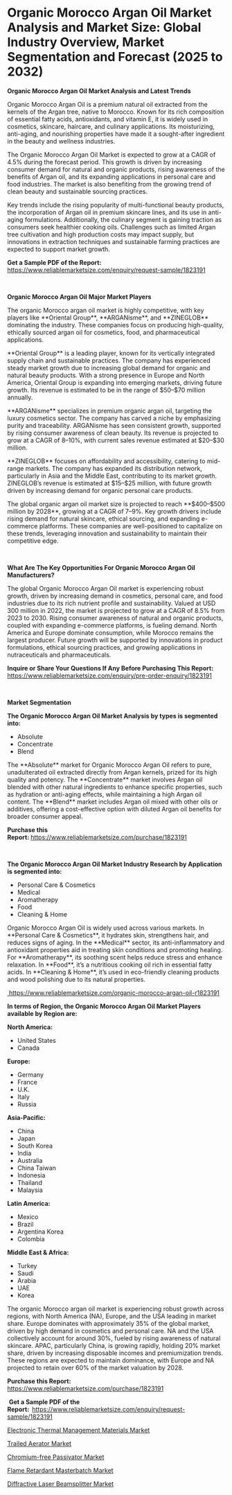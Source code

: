 <p><h1>Organic Morocco Argan Oil Market Analysis and Market Size: Global Industry Overview, Market Segmentation and Forecast (2025 to 2032)</h1></p><p><strong>Organic Morocco Argan Oil Market Analysis and Latest Trends</strong></p>
<p><p>Organic Morocco Argan Oil is a premium natural oil extracted from the kernels of the Argan tree, native to Morocco. Known for its rich composition of essential fatty acids, antioxidants, and vitamin E, it is widely used in cosmetics, skincare, haircare, and culinary applications. Its moisturizing, anti-aging, and nourishing properties have made it a sought-after ingredient in the beauty and wellness industries.</p><p>The Organic Morocco Argan Oil Market is expected to grow at a CAGR of 4.5% during the forecast period. This growth is driven by increasing consumer demand for natural and organic products, rising awareness of the benefits of Argan oil, and its expanding applications in personal care and food industries. The market is also benefiting from the growing trend of clean beauty and sustainable sourcing practices.</p><p>Key trends include the rising popularity of multi-functional beauty products, the incorporation of Argan oil in premium skincare lines, and its use in anti-aging formulations. Additionally, the culinary segment is gaining traction as consumers seek healthier cooking oils. Challenges such as limited Argan tree cultivation and high production costs may impact supply, but innovations in extraction techniques and sustainable farming practices are expected to support market growth.</p></p>
<p><strong>Get a Sample PDF of the Report:&nbsp;</strong> <a href="https://www.reliablemarketsize.com/enquiry/request-sample/1823191?utm_campaign=1898&utm_medium=2&utm_source=Github&utm_content=ia&utm_term=25012025&utm_id=organic-morocco-argan-oil">https://www.reliablemarketsize.com/enquiry/request-sample/1823191</a></p>
<p>&nbsp;</p>
<p><strong>Organic Morocco Argan Oil Major Market Players</strong></p>
<p><p>The organic Morocco argan oil market is highly competitive, with key players like **Oriental Group**, **ARGANisme**, and **ZINEGLOB** dominating the industry. These companies focus on producing high-quality, ethically sourced argan oil for cosmetics, food, and pharmaceutical applications.</p><p>**Oriental Group** is a leading player, known for its vertically integrated supply chain and sustainable practices. The company has experienced steady market growth due to increasing global demand for organic and natural beauty products. With a strong presence in Europe and North America, Oriental Group is expanding into emerging markets, driving future growth. Its revenue is estimated to be in the range of $50–$70 million annually.</p><p>**ARGANisme** specializes in premium organic argan oil, targeting the luxury cosmetics sector. The company has carved a niche by emphasizing purity and traceability. ARGANisme has seen consistent growth, supported by rising consumer awareness of clean beauty. Its revenue is projected to grow at a CAGR of 8–10%, with current sales revenue estimated at $20–$30 million.</p><p>**ZINEGLOB** focuses on affordability and accessibility, catering to mid-range markets. The company has expanded its distribution network, particularly in Asia and the Middle East, contributing to its market growth. ZINEGLOB’s revenue is estimated at $15–$25 million, with future growth driven by increasing demand for organic personal care products.</p><p>The global organic argan oil market size is projected to reach **$400–$500 million by 2028**, growing at a CAGR of 7–9%. Key growth drivers include rising demand for natural skincare, ethical sourcing, and expanding e-commerce platforms. These companies are well-positioned to capitalize on these trends, leveraging innovation and sustainability to maintain their competitive edge.</p></p>
<p>&nbsp;</p>
<p><strong>What Are The Key Opportunities For Organic Morocco Argan Oil Manufacturers?</strong></p>
<p><p>The global Organic Morocco Argan Oil market is experiencing robust growth, driven by increasing demand in cosmetics, personal care, and food industries due to its rich nutrient profile and sustainability. Valued at USD 300 million in 2022, the market is projected to grow at a CAGR of 8.5% from 2023 to 2030. Rising consumer awareness of natural and organic products, coupled with expanding e-commerce platforms, is fueling demand. North America and Europe dominate consumption, while Morocco remains the largest producer. Future growth will be supported by innovations in product formulations, ethical sourcing practices, and growing applications in nutraceuticals and pharmaceuticals.</p></p>
<p><strong>Inquire or Share Your Questions If Any Before Purchasing This Report:</strong> <a href="https://www.reliablemarketsize.com/enquiry/pre-order-enquiry/1823191?utm_campaign=1898&utm_medium=2&utm_source=Github&utm_content=ia&utm_term=25012025&utm_id=organic-morocco-argan-oil">https://www.reliablemarketsize.com/enquiry/pre-order-enquiry/1823191</a></p>
<p>&nbsp;</p>
<p><strong>Market Segmentation</strong></p>
<p><strong>The Organic Morocco Argan Oil Market Analysis by types is segmented into:</strong></p>
<p><ul><li>Absolute</li><li>Concentrate</li><li>Blend</li></ul></p>
<p><p>The **Absolute** market for Organic Morocco Argan Oil refers to pure, unadulterated oil extracted directly from Argan kernels, prized for its high quality and potency. The **Concentrate** market involves Argan oil blended with other natural ingredients to enhance specific properties, such as hydration or anti-aging effects, while maintaining a high Argan oil content. The **Blend** market includes Argan oil mixed with other oils or additives, offering a cost-effective option with diluted Argan oil benefits for broader consumer appeal.</p></p>
<p><strong>Purchase this Report:&nbsp;</strong><a href="https://www.reliablemarketsize.com/purchase/1823191?utm_campaign=1898&utm_medium=2&utm_source=Github&utm_content=ia&utm_term=25012025&utm_id=organic-morocco-argan-oil">https://www.reliablemarketsize.com/purchase/1823191</a></p>
<p>&nbsp;</p>
<p><strong>The Organic Morocco Argan Oil Market Industry Research by Application is segmented into:</strong></p>
<p><ul><li>Personal Care & Cosmetics</li><li>Medical</li><li>Aromatherapy</li><li>Food</li><li>Cleaning & Home</li></ul></p>
<p><p>Organic Morocco Argan Oil is widely used across various markets. In **Personal Care & Cosmetics**, it hydrates skin, strengthens hair, and reduces signs of aging. In the **Medical** sector, its anti-inflammatory and antioxidant properties aid in treating skin conditions and promoting healing. For **Aromatherapy**, its soothing scent helps reduce stress and enhance relaxation. In **Food**, it’s a nutritious cooking oil rich in essential fatty acids. In **Cleaning & Home**, it’s used in eco-friendly cleaning products and wood polishing due to its natural properties.</p></p>
<p><a href="https://www.reliablemarketsize.com/organic-morocco-argan-oil-r1823191?utm_campaign=1898&utm_medium=2&utm_source=Github&utm_content=ia&utm_term=25012025&utm_id=organic-morocco-argan-oil">&nbsp;https://www.reliablemarketsize.com/organic-morocco-argan-oil-r1823191</a></p>
<p><strong>In terms of Region, the Organic Morocco Argan Oil Market Players available by Region are:</strong></p>
<p>
    <p> <strong> North America: </strong>
        <ul>
            <li>United States</li>
            <li>Canada</li>
        </ul>
        </p> 
    <p> <strong> Europe: </strong>
        <ul>
            <li>Germany</li>
            <li>France</li>
            <li>U.K.</li>
            <li>Italy</li>
            <li>Russia</li>
        </ul>
        </p> 
    <p> <strong> Asia-Pacific: </strong>
        <ul>
            <li>China</li>
            <li>Japan</li>
            <li>South Korea</li>
            <li>India</li>
            <li>Australia</li>
            <li>China Taiwan</li>
            <li>Indonesia</li>
            <li>Thailand</li>
            <li>Malaysia</li>
        </ul>
        </p> 
    <p> <strong> Latin America: </strong>
        <ul>
            <li>Mexico</li>
            <li>Brazil</li>
            <li>Argentina Korea</li>
            <li>Colombia</li>
        </ul>
        </p> 
    <p> <strong> Middle East & Africa: </strong>
        <ul>
            <li>Turkey</li>
            <li>Saudi</li>
            <li>Arabia</li>
            <li>UAE</li>
            <li>Korea</li>
        </ul>
    </p>
    </p>
<p><p>The organic Morocco argan oil market is experiencing robust growth across regions, with North America (NA), Europe, and the USA leading in market share. Europe dominates with approximately 35% of the global market, driven by high demand in cosmetics and personal care. NA and the USA collectively account for around 30%, fueled by rising awareness of natural skincare. APAC, particularly China, is growing rapidly, holding 20% market share, driven by increasing disposable incomes and premiumization trends. These regions are expected to maintain dominance, with Europe and NA projected to retain over 60% of the market valuation by 2028.</p></p>
<p><strong>Purchase this Report: </strong><a href="https://www.reliablemarketsize.com/purchase/1823191?utm_campaign=1898&utm_medium=2&utm_source=Github&utm_content=ia&utm_term=25012025&utm_id=organic-morocco-argan-oil">https://www.reliablemarketsize.com/purchase/1823191</a></p>
<p>&nbsp;<strong>Get a Sample PDF of the Report:&nbsp;&nbsp;</strong><a href="https://www.reliablemarketsize.com/enquiry/request-sample/1823191?utm_campaign=1898&utm_medium=2&utm_source=Github&utm_content=ia&utm_term=25012025&utm_id=organic-morocco-argan-oil">https://www.reliablemarketsize.com/enquiry/request-sample/1823191</a></p>
<p><strong></strong></p>
<p><p><a href="https://github.com/ahmalaloanne/Market-Research-Report-List-1/blob/main/electronic-thermal-management-materials-market.md?utm_campaign=1898&utm_medium=2&utm_source=Github&utm_content=ia&utm_term=25012025&utm_id=organic-morocco-argan-oil">Electronic Thermal Management Materials Market</a></p><p><a href="https://www.linkedin.com/pulse/according-latest-trend-analysis-trailed-aerator-market-7mkff?utm_campaign=1898&utm_medium=2&utm_source=Github&utm_content=ia&utm_term=25012025&utm_id=organic-morocco-argan-oil">Trailed Aerator Market</a></p><p><a href="https://www.linkedin.com/pulse/growth-trajectory-chromium-free-passivator-market-2025-2032-ctrac?utm_campaign=1898&utm_medium=2&utm_source=Github&utm_content=ia&utm_term=25012025&utm_id=organic-morocco-argan-oil">Chromium-free Passivator Market</a></p><p><a href="https://github.com/peddicehle/Market-Research-Report-List-1/blob/main/flame-retardant-masterbatch-market.md?utm_campaign=1898&utm_medium=2&utm_source=Github&utm_content=ia&utm_term=25012025&utm_id=organic-morocco-argan-oil">Flame Retardant Masterbatch Market</a></p><p><a href="https://www.linkedin.com/pulse/industry-analysis-competitive-strategies-diffractive-laser-9b9hf?utm_campaign=1898&utm_medium=2&utm_source=Github&utm_content=ia&utm_term=25012025&utm_id=organic-morocco-argan-oil">Diffractive Laser Beamsplitter Market</a></p></p>